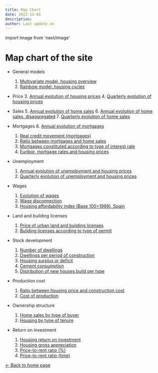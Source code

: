 ```yaml
---
title: Map Chart
date: 2022-12-01
description:
author: Last update on
---
```


import Image from 'next/image'

# Map chart of the site

* General models
  1. [Multivariate model, housing overview](/images/multivariate.png)
  2. [Rainbow model: housing cycles](/images/rainbow.png)

* Price
  3. [Annual evolution of housing prices](/images/priceyearly.png)
  4. [Quarterly evolution of housing prices](/images/pricequarterly.png)

* Sales
  5. [Annual evolution of home sales](/images/salesyearly1.png)
  6. [Annual evolution of home sales, disaggregated](/images/salesyearly2.png)
  7. [Quarterly evolution of home sales](/images/salesquarterly.png)
  
* Mortgages
  8. [Annual evolution of mortgages](/images/credityearly.png)
  1. [Real credit movement (mortgages)](/images/creditmovement.png)
  1. [Ratio between mortgages and home sales](/images/creditratio.png)
  1. [Mortgages constituted according to type of interest rate](/images/typemortgage.png)
  1. [Euribor, mortgage rates and housing prices](/images/euribor.png)
* Unemployment
  1. [Annual evolution of unemployment and housing prices](/images/labor1.png)
  1. [Quarterly evolution of unemployment and housing prices](/images/labor2.png)
* Wages
  1. [Evolution of wages](/images/wageyearly.png)
  1. [Wage disconnection](/images/wageratio.png)
  1. [Housing affordability index (Base 100=1999), Spain](/images/wageaffordability.png)
* Land and building licenses
  1. [Price of urban land and building licenses](/images/permitsland.png)
  1. [Building licenses according to type of permit](/images/permitstype.png)
* Stock development
  1. [Number of dwellings](/images/stockyearly.png)
  1. [Dwellings per period of construction](/images/stockperiods.png)
  1. [Housing surplus or deficit](/images/stockbalance.png)
  1. [Cement consumption](/images/cement.png)
  1. [Distribution of new houses build per type](/images/typehouse.png)
* Production cost
  1. [Ratio between housing price and construction cost](/images/costratio.png)
  1. [Cost of production ](/images/costchange.png)
* Ownership structure
  1. [Home sales by type of buyer](/images/buyer.png)
  1. [Housing by type of tenure](/images/tenure.png)
* Return on investment
  1. [Housing return on investment](/images/roinet.png)
  1. [Housing gross appreciation](/images/roigross.png)
  1. [Price-to-rent ratio (%)](/images/rentratio.png)
  1. [Price-to-rent ratio (time)](/images/renttime.png)

<div class="meta-line"><a class="meta-back" href="/">← Back to home page</a></div>
